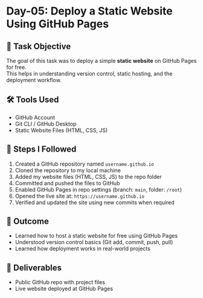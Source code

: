 # Day-05: Deploy a Static Website Using GitHub Pages

## 📖 Task Objective

The goal of this task was to deploy a simple **static website** on GitHub Pages for free.  
This helps in understanding version control, static hosting, and the deployment workflow.

## 🛠 Tools Used

- GitHub Account
- Git CLI / GitHub Desktop
- Static Website Files (HTML, CSS, JS)

## 🚀 Steps I Followed

1. Created a GitHub repository named `username.github.io`
2. Cloned the repository to my local machine
3. Added my website files (HTML, CSS, JS) to the repo folder
4. Committed and pushed the files to GitHub
5. Enabled GitHub Pages in repo settings (branch: `main`, folder: `/root`)
6. Opened the live site at: `https://username.github.io`
7. Verified and updated the site using new commits when required

## 📌 Outcome

- Learned how to host a static website for free using GitHub Pages
- Understood version control basics (Git add, commit, push, pull)
- Learned how deployment works in real-world projects

## 📂 Deliverables

- Public GitHub repo with project files
- Live website deployed at GitHub Pages
